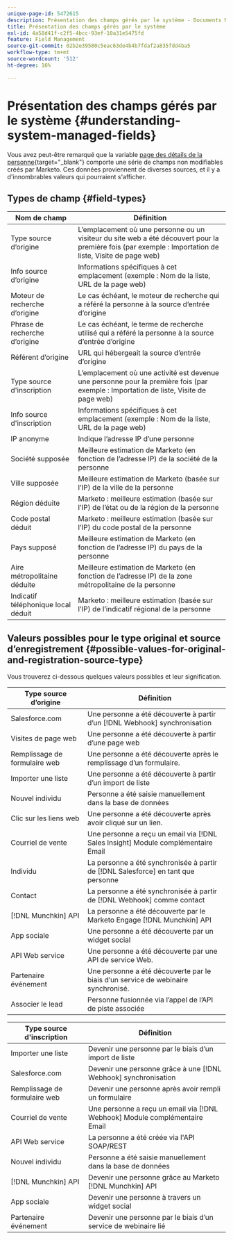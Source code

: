 ```yaml
---
unique-page-id: 5472615
description: Présentation des champs gérés par le système - Documents Marketo - Documentation du produit
title: Présentation des champs gérés par le système
exl-id: 4a58d41f-c2f5-4bcc-93ef-10a31e5475fd
feature: Field Management
source-git-commit: 02b2e39580c5eac63de4b4b7fdaf2a835fdd4ba5
workflow-type: tm+mt
source-wordcount: '512'
ht-degree: 16%

---
```


# Présentation des champs gérés par le système {#understanding-system-managed-fields}

Vous avez peut-être remarqué que la variable [page des détails de la personne](/help/marketo/product-docs/core-marketo-concepts/smart-lists-and-static-lists/managing-people-in-smart-lists/using-the-person-detail-page.md){target="_blank"} comporte une série de champs non modifiables créés par Marketo. Ces données proviennent de diverses sources, et il y a d&#39;innombrables valeurs qui pourraient s&#39;afficher.

## Types de champ {#field-types}

| **Nom de champ** | **Définition** |
|---|---|
| Type source d’origine | L’emplacement où une personne ou un visiteur du site web a été découvert pour la première fois (par exemple : Importation de liste, Visite de page web) |
| Info source d’origine | Informations spécifiques à cet emplacement (exemple : Nom de la liste, URL de la page web) |
| Moteur de recherche d’origine | Le cas échéant, le moteur de recherche qui a référé la personne à la source d’entrée d’origine |
| Phrase de recherche d’origine | Le cas échéant, le terme de recherche utilisé qui a référé la personne à la source d’entrée d’origine |
| Référent d’origine | URL qui hébergeait la source d’entrée d’origine |
| Type source d&#39;inscription | L’emplacement où une activité est devenue une personne pour la première fois (par exemple : Importation de liste, Visite de page web) |
| Info source d&#39;inscription | Informations spécifiques à cet emplacement (exemple : Nom de la liste, URL de la page web) |
| IP anonyme | Indique l’adresse IP d’une personne |
| Société supposée | Meilleure estimation de Marketo (en fonction de l’adresse IP) de la société de la personne |
| Ville supposée | Meilleure estimation de Marketo (basée sur l’IP) de la ville de la personne |
| Région déduite | Marketo : meilleure estimation (basée sur l’IP) de l’état ou de la région de la personne |
| Code postal déduit | Marketo : meilleure estimation (basée sur l’IP) du code postal de la personne |
| Pays supposé | Meilleure estimation de Marketo (en fonction de l’adresse IP) du pays de la personne |
| Aire métropolitaine déduite | Meilleure estimation de Marketo (en fonction de l’adresse IP) de la zone métropolitaine de la personne |
| Indicatif téléphonique local déduit | Marketo : meilleure estimation (basée sur l’IP) de l’indicatif régional de la personne |

## Valeurs possibles pour le type original et source d’enregistrement {#possible-values-for-original-and-registration-source-type}

Vous trouverez ci-dessous quelques valeurs possibles et leur signification.

| **Type source d’origine** | **Définition** |
|---|---|
| Salesforce.com | Une personne a été découverte à partir d’un [!DNL Webhook] synchronisation |
| Visites de page web | Une personne a été découverte à partir d’une page web |
| Remplissage de formulaire web | Une personne a été découverte après le remplissage d’un formulaire. |
| Importer une liste | Une personne a été découverte à partir d’un import de liste |
| Nouvel individu | Personne a été saisie manuellement dans la base de données |
| Clic sur les liens web | Une personne a été découverte après avoir cliqué sur un lien. |
| Courriel de vente | Une personne a reçu un email via [!DNL Sales Insight] Module complémentaire Email |
| Individu | La personne a été synchronisée à partir de [!DNL Salesforce] en tant que personne |
| Contact | La personne a été synchronisée à partir de [!DNL Webhook] comme contact |
| [!DNL Munchkin] API | La personne a été découverte par le Marketo Engage [!DNL Munchkin] API |
| App sociale | Une personne a été découverte par un widget social |
| API Web service | Une personne a été découverte par une API de service Web. |
| Partenaire événement | Une personne a été découverte par le biais d’un service de webinaire synchronisé. |
| Associer le lead | Personne fusionnée via l’appel de l’API de piste associée |

| **Type source d&#39;inscription** | **Définition** |
|---|---|
| Importer une liste | Devenir une personne par le biais d’un import de liste |
| Salesforce.com | Devenir une personne grâce à une [!DNL Webhook] synchronisation |
| Remplissage de formulaire web | Devenir une personne après avoir rempli un formulaire |
| Courriel de vente | Une personne a reçu un email via [!DNL Webhook] Module complémentaire Email |
| API Web service | La personne a été créée via l&#39;API SOAP/REST |
| Nouvel individu | Personne a été saisie manuellement dans la base de données |
| [!DNL Munchkin] API | Devenir une personne grâce au Marketo [!DNL Munchkin] API |
| App sociale | Devenir une personne à travers un widget social |
| Partenaire événement | Devenir une personne par le biais d’un service de webinaire lié |

